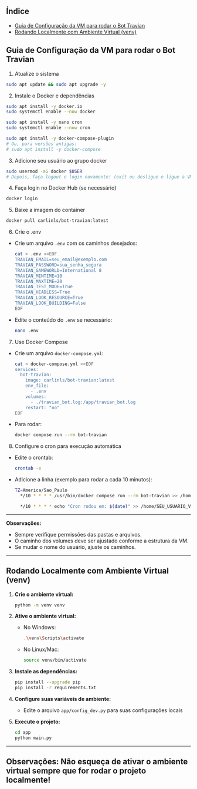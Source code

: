 ## Índice

- [Guia de Configuração da VM para rodar o Bot Travian](#rodando-numa-vps-ou-vm)
- [Rodando Localmente com Ambiente Virtual (venv)](#rodando-localmente-com-ambiente-virtual-venv)


## Guia de Configuração da VM para rodar o Bot Travian

1. Atualize o sistema
```sh
sudo apt update && sudo apt upgrade -y
```

2. Instale o Docker e dependências
```sh
sudo apt install -y docker.io
sudo systemctl enable --now docker

sudo apt install -y nano cron
sudo systemctl enable --now cron

sudo apt install -y docker-compose-plugin
# Ou, para versões antigas:
# sudo apt install -y docker-compose
```

3. Adicione seu usuário ao grupo docker
```sh
sudo usermod -aG docker $USER
# Depois, faça logout e login novamente! (exit ou desligue e ligue a VM)
```

4. Faça login no Docker Hub (se necessário)
```sh
docker login
```

5. Baixe a imagem do container
```sh
docker pull carlinls/bot-travian:latest
```

6. Crie o .env
- Crie um arquivo `.env` com os caminhos desejados:
  ```sh
  cat > .env <<EOF
  TRAVIAN_EMAIL=seu_email@exemplo.com
  TRAVIAN_PASSWORD=sua_senha_segura
  TRAVIAN_GAMEWORLD=International 8
  TRAVIAN_MINTIME=10
  TRAVIAN_MAXTIME=20
  TRAVIAN_TEST_MODE=True
  TRAVIAN_HEADLESS=True
  TRAVIAN_LOOK_RESOURCE=True
  TRAVIAN_LOOK_BUILDING=False
  EOF
  ```
- Edite o conteúdo do `.env` se necessário:
  ```sh
  nano .env
  ```

7. Use Docker Compose
- Crie um arquivo `docker-compose.yml`:
  ```sh
  cat > docker-compose.yml <<EOF
  services:
    bot-travian:
      image: carlinls/bot-travian:latest
      env_file:
        - .env
      volumes:
        - ./travian_bot.log:/app/travian_bot.log
      restart: "no"
  EOF
  ```
- Para rodar:
  ```sh
  docker compose run --rm bot-travian
  ```

8. Configure o cron para execução automática
- Edite o crontab:
  ```sh
  crontab -e
  ```
- Adicione a linha (exemplo para rodar a cada 10 minutos):
  ```sh
  TZ=America/Sao_Paulo
    */10 * * * * /usr/bin/docker compose run --rm bot-travian >> /home/SEU_USUARIO_VM/app.log 2>&1
  
    */10 * * * * echo "Cron rodou em: $(date)" >> /home/SEU_USUARIO_VM/cron_teste.log
  ```

---
**Observações:**
- Sempre verifique permissões das pastas e arquivos.
- O caminho dos volumes deve ser ajustado conforme a estrutura da VM.
- Se mudar o nome do usuário, ajuste os caminhos.

---



## Rodando Localmente com Ambiente Virtual (venv)

1. **Crie o ambiente virtual:**
   ```sh
   python -m venv venv
   ```

2. **Ative o ambiente virtual:**
   - No Windows:
     ```sh
     .\venv\Scripts\activate
     ```
   - No Linux/Mac:
     ```sh
     source venv/bin/activate
     ```

3. **Instale as dependências:**
   ```sh
   pip install --upgrade pip
   pip install -r requirements.txt
   ```

4. **Configure suas variáveis de ambiente:**
   - Edite o arquivo `app/config_dev.py` para suas configurações locais

5. **Execute o projeto:**
   ```sh
   cd app
   python main.py
   ```

---

**Observações:**
Não esqueça de ativar o ambiente virtual sempre que for rodar o projeto localmente!
---
